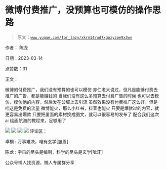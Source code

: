 # 微博付费推广，没预算也可模仿的操作思路

> 原文：[`www.yuque.com/for_lazy/xkrm14/wd7xgozyzoe9x3wv`](https://www.yuque.com/for_lazy/xkrm14/wd7xgozyzoe9x3wv)



作者： 陈龙



日期：2023-03-14



点赞数：31



正文：



微博的付费推广，我们没有预算的也可以模仿 亦仁老大说过，但凡是能够付费去推广的广告，都是能赚钱的 当我们没有这么多预算去付费广告的时候 也可以去模仿，模仿他的内容，然后发在公域上去引流 虽然效果没有付费推广这么好，但是咱这是免费的流量 微博能火，那么小红书，抖音也能火 只要是爆款过的内容，就更容易出爆款 只要把里面的素材换成图文，就可以很容易的发布了 配合我们这次 ai 绘画航海的教程来，足够用了



![](img/9c9c38830c045c9665c30edad6990def.png)  <ne-p id="uf2aaae95" data-lake-id="uf2aaae95">![](img/16e81922b2e5ae5884679e80d6243e9a.png)  <ne-p id="u40d2cefd" data-lake-id="u40d2cefd">![](img/3d071d6667513c8ffd064a4ae8d33784.png)  <ne-p id="u714f5cc8" data-lake-id="u714f5cc8">![](img/4b1f46dcea56323fb0e024a684eac1ab.png)  <ne-p id="ub5cef64a" data-lake-id="ub5cef64a">评论区：



卓桐 : 万事难决，唯有玄学[皱眉]



陈龙 : 宇宙的尽头是编制，科学的尽头是玄学[呲牙]



公众号懒人找资源，懒人专属群分享

</ne-p></ne-p></ne-p></ne-p>